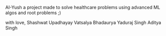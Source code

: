 AI-Yush a project made to solve healthcare problems using advanced ML algos and root problems
;)

with love,
Shashwat Upadhayay
Vatsalya Bhadaurya
Yaduraj Singh
Aditya Singh

